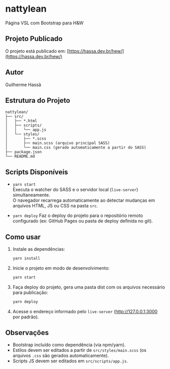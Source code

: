 # nattylean
Página VSL com Bootstrap para H&W

## Projeto Publicado
O projeto está publicado em: [https://hassa.dev.br/hew/](https://hassa.dev.br/hew/)

## Autor
Guilherme Hassã

## Estrutura do Projeto
```
nattylean/
├── src/
│   ├── *.html
│   ├── scripts/
│   │   └── app.js
│   └── styles/
│       ├── *.scss
│       ├── main.scss (arquivo principal SASS)
│       └── main.css (gerado automaticamente a partir do SASS)
├── package.json
└── README.md
```

## Scripts Disponíveis

- `yarn start`  
  Executa o watcher do SASS e o servidor local (`live-server`) simultaneamente.  
  O navegador recarrega automaticamente ao detectar mudanças em arquivos HTML, JS ou CSS na pasta `src`.

- `yarn deploy`
  Faz o deploy do projeto para o repositório remoto configurado (ex: GitHub Pages ou pasta de deploy definida no git).

## Como usar
1. Instale as dependências:
   ```sh
   yarn install
   ```
2. Inicie o projeto em modo de desenvolvimento:
   ```sh
   yarn start
   ```
3. Faça deploy do projeto, gera uma pasta dist com os arquivos necessário para publicação:
   ```sh
   yarn deploy
   ```

3. Acesse o endereço informado pelo `live-server` (http://127.0.0.1:3000 por padrão).

## Observações

- Bootstrap incluído como dependência (via npm/yarn).
- Estilos devem ser editados a partir de `src/styles/main.scss` (os arquivos `.css` são gerados automaticamente).
- Scripts JS devem ser editados em `src/scripts/app.js`.